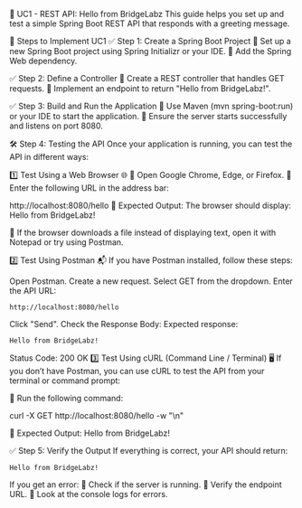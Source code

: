 🚀 UC1 - REST API: Hello from BridgeLabz
This guide helps you set up and test a simple Spring Boot REST API that responds with a greeting message.

📌 Steps to Implement UC1
✅ Step 1: Create a Spring Boot Project
🔹 Set up a new Spring Boot project using Spring Initializr or your IDE.
🔹 Add the Spring Web dependency.

✅ Step 2: Define a Controller
🔹 Create a REST controller that handles GET requests.
🔹 Implement an endpoint to return "Hello from BridgeLabz!".

✅ Step 3: Build and Run the Application
🔹 Use Maven (mvn spring-boot:run) or your IDE to start the application.
🔹 Ensure the server starts successfully and listens on port 8080.

🛠 Step 4: Testing the API
Once your application is running, you can test the API in different ways:

1️⃣ Test Using a Web Browser 🌐
🔹 Open Google Chrome, Edge, or Firefox.
🔹 Enter the following URL in the address bar:

http://localhost:8080/hello
🔹 Expected Output: The browser should display:
      Hello from BridgeLabz!
      
🔹 If the browser downloads a file instead of displaying text, open it with Notepad or try using Postman.

2️⃣ Test Using Postman 📬
If you have Postman installed, follow these steps:

Open Postman.
Create a new request.
Select GET from the dropdown.
Enter the API URL:

    http://localhost:8080/hello
Click "Send".
Check the Response Body:
Expected response:

    Hello from BridgeLabz!
Status Code: 200 OK
3️⃣ Test Using cURL (Command Line / Terminal) 🖥️
If you don’t have Postman, you can use cURL to test the API from your terminal or command prompt:

🔹 Run the following command:

curl -X GET http://localhost:8080/hello -w "\n"

🔹 Expected Output:
    Hello from BridgeLabz!
    
✅ Step 5: Verify the Output
If everything is correct, your API should return:

    Hello from BridgeLabz!
If you get an error:
🔹 Check if the server is running.
🔹 Verify the endpoint URL.
🔹 Look at the console logs for errors.
